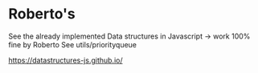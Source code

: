 # Roberto's
See the already implemented Data structures in Javascript -> work 100% fine by Roberto
See utils/priorityqueue

https://datastructures-js.github.io/
